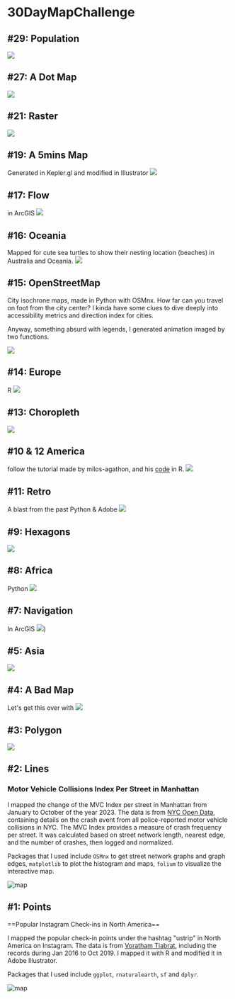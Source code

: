 



# 30DayMapChallenge

## #29: Population
![](https://github.com/cyber-hbliu/30DayMapChallenge/blob/460cc38d111ca136a7cd3dc03305c6feca3357d1/29/map.gif)

## #27: A Dot Map
![](https://github.com/cyber-hbliu/30DayMapChallenge/blob/bebabc6a52d41d1018bd11dee28105b0b6989bb9/27/miami_map.png)

## #21: Raster
![](https://github.com/cyber-hbliu/30DayMapChallenge/blob/3a02bf3bf7edc47e2f9f8b5422c5600e2b7e63e9/21/city_expansion.png)

## #19: A 5mins Map
Generated in Kepler.gl and modified in Illustrator
![](https://github.com/cyber-hbliu/30DayMapChallenge/blob/1d65703d32cf4d64304dec3370712d692f595243/19/map.png)

## #17: Flow
in ArcGIS
![](https://github.com/cyber-hbliu/30DayMapChallenge/blob/d53533207f07d6cee4b946cf15dd4103e1fee118/17/flow.png)

## #16: Oceania
Mapped for cute sea turtles to show their nesting location (beaches) in Australia and Oceania. 
![](https://github.com/cyber-hbliu/30DayMapChallenge/blob/1f265498d94595b0de3295da9f28fd2518891f48/16/Layout.png)

## #15: OpenStreetMap
City isochrone maps, made in Python with OSMnx. How far can you travel on foot from the city center? I kinda have some clues to dive deeply into accessibility metrics and direction index for cities. 

Anyway, something absurd with legends, I generated animation imaged by two functions.

![](https://github.com/cyber-hbliu/30DayMapChallenge/blob/512ad01325b9085fc73db93b3eec941abff823da/15/map.gif)


## #14: Europe
R
![](https://github.com/cyber-hbliu/30DayMapChallenge/blob/da9eaab8143e256958efa1ba0fbc04204bd05934/14/europe_map.png)

## #13: Choropleth
![](https://github.com/cyber-hbliu/30DayMapChallenge/blob/31d5588b463b7e65233532888a49386ce05b6fba/13/choropleth_1.png)

## #10 & 12 America
follow the tutorial made by milos-agathon, and his [code](https://github.com/milos-agathon/mapping-wind-wtih-r/tree/main) in R.
![](https://github.com/cyber-hbliu/30DayMapChallenge/blob/a84ab9e1da2a996497063df60107908382ead07b/10%20%26%2012/america_map.png)


## #11: Retro
A blast from the past
Python & Adobe
![](https://github.com/cyber-hbliu/30DayMapChallenge/blob/67c3128ee46b0f09ba0d713341480d334aee2a6b/11/migrants_map.png)

## #9: Hexagons
![](https://github.com/cyber-hbliu/30DayMapChallenge/blob/335cc81ef7d27f9d358e4e40c8cf666f2ff6c3bf/9/hexagon.png)

## #8: Africa
Python
![](https://github.com/cyber-hbliu/30DayMapChallenge/blob/11bc7f65ffc7faaf0d0d7026809395a81af1bb77/8/1.gif)

## #7: Navigation
In ArcGIS
![](https://github.com/cyber-hbliu/30DayMapChallenge/blob/161b139e6a651b7a1e97548689a4f614b39cbbc7/7/yosemite.png))


## #5: Asia
![](https://github.com/cyber-hbliu/30DayMapChallenge/blob/7fbe9d1cb09a4db704a1ce488306adeb05afb965/5/reefatrisk.gif)

## #4: A Bad Map
Let's get this over with
![](https://github.com/cyber-hbliu/30DayMapChallenge/blob/bcb8ef109fc8c440c21683200b1442c7ccbc5651/4/map.png)

## #3: Polygon

![](https://github.com/cyber-hbliu/30DayMapChallenge/blob/a3dd4fd32e9c2a7e52c21d58ff31a9bdfc54b0a3/3/map.png)



## #2: Lines 

### Motor Vehicle Collisions Index Per Street in Manhattan

I mapped the change of the MVC Index per street in Manhattan from January to October of the year 2023. The data is from [NYC Open Data](https://data.cityofnewyork.us/Public-Safety/Motor-Vehicle-Collisions-Crashes/h9gi-nx95), containing details on the crash event from all police-reported motor vehicle collisions in NYC. The MVC Index provides a measure of crash frequency per street. It was calculated based on street network length, nearest edge, and the number of crashes, then logged and normalized.

Packages that I used include `OSMnx` to get street network graphs and graph edges, `matplotlib` to plot the histogram and maps, `folium` to visualize the interactive map.

![map](https://github.com/cyber-hbliu/30DayMapChallenge/blob/260b059e83e6f1ac74e942f3724594e099f550cc/2/1.gif)


## #1: Points

==Popular Instagram Check-ins in North America==

I mapped the popular check-in points under the hashtag "ustrip" in North America on Instagram. The data is from [Voratham Tiabrat](https://zenodo.org/records/3530864#.Y9Y5itJBwUE), including the records during Jan 2016 to Oct 2019. I mapped it with R and modified it in Adobe Illustrator. 

Packages that I used include `ggplot`, `rnaturalearth`, `sf` and `dplyr`.

![map](https://github.com/cyber-hbliu/30DayMapChallenge/blob/1f28f8f404d33ab921691dc18219d583cce79363/1/map.png)



